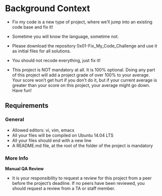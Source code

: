 # Background Context
- Fix my code is a new type of project, where we’ll jump into an existing code base and fix it!

- Sometime you will know the language, sometime not.

- Please download the repository 0x01-Fix_My_Code_Challenge and use it as initial files for all solutions.

- You should not recode everything, just fix it!

- This project is NOT mandatory at all. It is 100% optional. Doing any part of this project will add a project grade of over 100% to your average. Your score won’t get hurt if you don’t do it, but if your current average is greater than your score on this project, your average might go down. Have fun!

## Requirements
### General
- Allowed editors: vi, vim, emacs
- All your files will be compiled on Ubuntu 14.04 LTS
- All your files should end with a new line
- A README.md file, at the root of the folder of the project is mandatory
  
### More Info
**Manual QA Review**
- It is your responsibility to request a review for this project from a peer before the project’s deadline. If no peers have been reviewed, you should request a review from a TA or staff member.